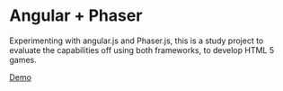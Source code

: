 <h1>Angular + Phaser</h1>

<p>Experimenting with angular.js and Phaser.js, this is a study project to evaluate the capabilities off using both frameworks, to develop HTML 5 games.</p>

<p><a href="https://cdn.rawgit.com/eralha/angular-phaser/master/index.html" target="_blank">Demo</a></p>